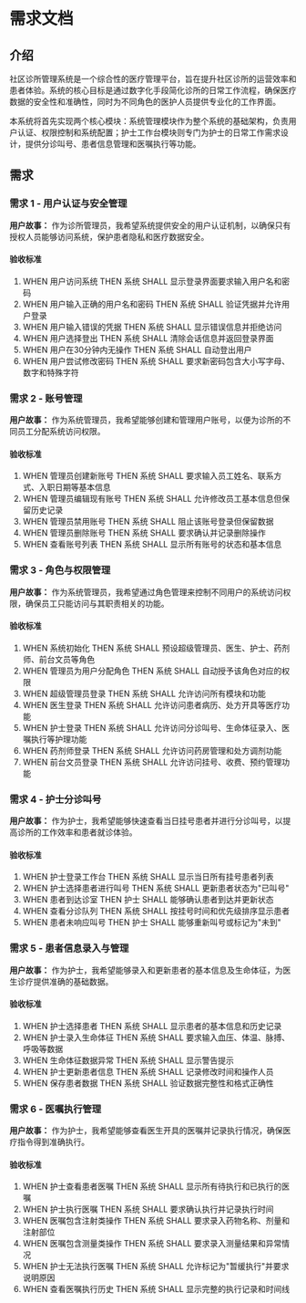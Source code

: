 # 需求文档

## 介绍

社区诊所管理系统是一个综合性的医疗管理平台，旨在提升社区诊所的运营效率和患者体验。系统的核心目标是通过数字化手段简化诊所的日常工作流程，确保医疗数据的安全性和准确性，同时为不同角色的医护人员提供专业化的工作界面。

本系统将首先实现两个核心模块：系统管理模块作为整个系统的基础架构，负责用户认证、权限控制和系统配置；护士工作台模块则专门为护士的日常工作需求设计，提供分诊叫号、患者信息管理和医嘱执行等功能。

## 需求

### 需求 1 - 用户认证与安全管理

**用户故事：** 作为诊所管理员，我希望系统提供安全的用户认证机制，以确保只有授权人员能够访问系统，保护患者隐私和医疗数据安全。

#### 验收标准

1. WHEN 用户访问系统 THEN 系统 SHALL 显示登录界面要求输入用户名和密码
2. WHEN 用户输入正确的用户名和密码 THEN 系统 SHALL 验证凭据并允许用户登录
3. WHEN 用户输入错误的凭据 THEN 系统 SHALL 显示错误信息并拒绝访问
4. WHEN 用户选择登出 THEN 系统 SHALL 清除会话信息并返回登录界面
5. WHEN 用户在30分钟内无操作 THEN 系统 SHALL 自动登出用户
6. WHEN 用户尝试修改密码 THEN 系统 SHALL 要求新密码包含大小写字母、数字和特殊字符

### 需求 2 - 账号管理

**用户故事：** 作为系统管理员，我希望能够创建和管理用户账号，以便为诊所的不同员工分配系统访问权限。

#### 验收标准

1. WHEN 管理员创建新账号 THEN 系统 SHALL 要求输入员工姓名、联系方式、入职日期等基本信息
2. WHEN 管理员编辑现有账号 THEN 系统 SHALL 允许修改员工基本信息但保留历史记录
3. WHEN 管理员禁用账号 THEN 系统 SHALL 阻止该账号登录但保留数据
4. WHEN 管理员删除账号 THEN 系统 SHALL 要求确认并记录删除操作
5. WHEN 查看账号列表 THEN 系统 SHALL 显示所有账号的状态和基本信息

### 需求 3 - 角色与权限管理

**用户故事：** 作为系统管理员，我希望通过角色管理来控制不同用户的系统访问权限，确保员工只能访问与其职责相关的功能。

#### 验收标准

1. WHEN 系统初始化 THEN 系统 SHALL 预设超级管理员、医生、护士、药剂师、前台文员等角色
2. WHEN 管理员为用户分配角色 THEN 系统 SHALL 自动授予该角色对应的权限
3. WHEN 超级管理员登录 THEN 系统 SHALL 允许访问所有模块和功能
4. WHEN 医生登录 THEN 系统 SHALL 允许访问患者病历、处方开具等医疗功能
5. WHEN 护士登录 THEN 系统 SHALL 允许访问分诊叫号、生命体征录入、医嘱执行等护理功能
6. WHEN 药剂师登录 THEN 系统 SHALL 允许访问药房管理和处方调剂功能
7. WHEN 前台文员登录 THEN 系统 SHALL 允许访问挂号、收费、预约管理功能

### 需求 4 - 护士分诊叫号

**用户故事：** 作为护士，我希望能够快速查看当日挂号患者并进行分诊叫号，以提高诊所的工作效率和患者就诊体验。

#### 验收标准

1. WHEN 护士登录工作台 THEN 系统 SHALL 显示当日所有挂号患者列表
2. WHEN 护士选择患者进行叫号 THEN 系统 SHALL 更新患者状态为"已叫号"
3. WHEN 患者到达诊室 THEN 护士 SHALL 能够确认患者到达并更新状态
4. WHEN 查看分诊队列 THEN 系统 SHALL 按挂号时间和优先级排序显示患者
5. WHEN 患者未响应叫号 THEN 护士 SHALL 能够重新叫号或标记为"未到"

### 需求 5 - 患者信息录入与管理

**用户故事：** 作为护士，我希望能够录入和更新患者的基本信息及生命体征，为医生诊疗提供准确的基础数据。

#### 验收标准

1. WHEN 护士选择患者 THEN 系统 SHALL 显示患者的基本信息和历史记录
2. WHEN 护士录入生命体征 THEN 系统 SHALL 要求输入血压、体温、脉搏、呼吸等数据
3. WHEN 生命体征数据异常 THEN 系统 SHALL 显示警告提示
4. WHEN 护士更新患者信息 THEN 系统 SHALL 记录修改时间和操作人员
5. WHEN 保存患者数据 THEN 系统 SHALL 验证数据完整性和格式正确性

### 需求 6 - 医嘱执行管理

**用户故事：** 作为护士，我希望能够查看医生开具的医嘱并记录执行情况，确保医疗指令得到准确执行。

#### 验收标准

1. WHEN 护士查看患者医嘱 THEN 系统 SHALL 显示所有待执行和已执行的医嘱
2. WHEN 护士执行医嘱 THEN 系统 SHALL 要求确认执行并记录执行时间
3. WHEN 医嘱包含注射类操作 THEN 系统 SHALL 要求录入药物名称、剂量和注射部位
4. WHEN 医嘱包含测量类操作 THEN 系统 SHALL 要求录入测量结果和异常情况
5. WHEN 护士无法执行医嘱 THEN 系统 SHALL 允许标记为"暂缓执行"并要求说明原因
6. WHEN 查看医嘱执行历史 THEN 系统 SHALL 显示完整的执行记录和时间线